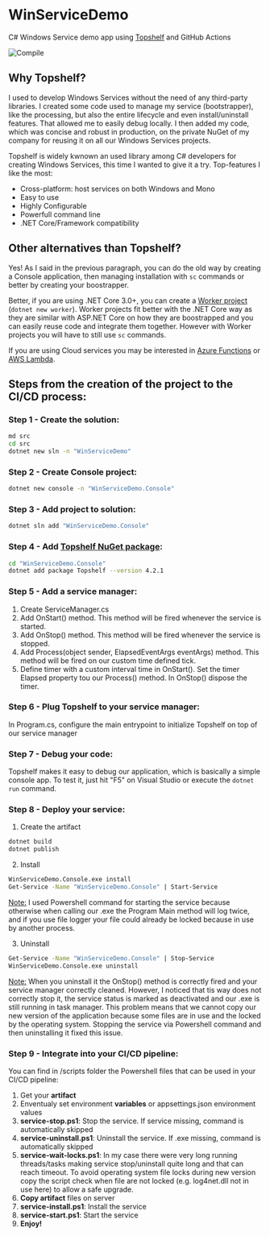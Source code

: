 # WinServiceDemo
C# Windows Service demo app using [Topshelf](http://topshelf-project.com/) and GitHub Actions

![Compile](https://github.com/glautrou/WinServiceDemo/workflows/Compile/badge.svg)

## Why Topshelf?
I used to develop Windows Services without the need of any third-party libraries. I created some code used to manage my service (bootstrapper), like the processing, but also the entire lifecycle and even install/uninstall features. That allowed me to easily debug locally. I then added my code, which was concise and robust in production, on the private NuGet of my company for reusing it on all our Windows Services projects.

Topshelf is widely kwnown an used library among C# developers for creating Windows Services, this time I wanted to give it a try. Top-features I like the most:
- Cross-platform: host services on both Windows and Mono
- Easy to use
- Highly Configurable
- Powerfull command line
- .NET Core/Framework compatibility

## Other alternatives than Topshelf?
Yes! As I said in the previous paragraph, you can do the old way by creating a Console application, then managing installation with `sc` commands or better by creating your boostrapper.

Better, if you are using .NET Core 3.0+, you can create a [Worker project](https://devblogs.microsoft.com/aspnet/net-core-workers-as-windows-services/) (`dotnet new worker`). Worker projects fit better with the .NET Core way as they are similar with ASP.NET Core on how they are boostrapped and you can easily reuse code and integrate them together. However with Worker projects you will have to still use `sc` commands.

If you are using Cloud services you may be interested in [Azure Functions](https://azure.microsoft.com/en-us/services/functions/) or [AWS Lambda](https://aws.amazon.com/fr/lambda/).

## Steps from the creation of the project to the CI/CD process:

### Step 1 - Create the solution:
```bash
md src
cd src
dotnet new sln -n "WinServiceDemo"
```

### Step 2 - Create Console project:
```bash
dotnet new console -n "WinServiceDemo.Console"
```

### Step 3 - Add project to solution:
```bash
dotnet sln add "WinServiceDemo.Console"
```

### Step 4 - Add [Topshelf NuGet package](https://www.nuget.org/packages/topshelf/):
```bash
cd "WinServiceDemo.Console"
dotnet add package Topshelf --version 4.2.1
```
### Step 5 - Add a service manager:
1. Create ServiceManager.cs
2. Add OnStart() method. This method will be fired whenever the service is started.
3. Add OnStop() method. This method will be fired whenever the service is stopped.
4. Add Process(object sender, ElapsedEventArgs eventArgs) method. This method will be fired on our custom time defined tick.
5. Define timer with a custom interval time in OnStart(). Set the timer Elapsed property tou our Process() method. In OnStop() dispose the timer.

### Step 6 - Plug Topshelf to your service manager:
In Program.cs, configure the main entrypoint to initialize Topshelf on top of our service manager

### Step 7 - Debug your code:
Topshelf makes it easy to debug our application, which is basically a simple console app. To test it, just hit "F5" on Visual Studio or execute the `dotnet run` command.

### Step 8 - Deploy your service:
1. Create the artifact
```bash
dotnet build
dotnet publish
```
2. Install
```bash
WinServiceDemo.Console.exe install
Get-Service -Name "WinServiceDemo.Console" | Start-Service
```

<ins>Note:</ins> I used Powershell command for starting the service because otherwise when calling our .exe the Program Main method will log twice, and if you use file logger your file could already be locked because in use by another process.

3. Uninstall
```bash
Get-Service -Name "WinServiceDemo.Console" | Stop-Service
WinServiceDemo.Console.exe uninstall
```

<ins>Note:</ins> When you uninstall it the OnStop() method is correctly fired and your service manager correctly cleaned. However, I noticed that tis way does not correctly stop it, the service status is marked as deactivated and our .exe is still running in task manager. This problem means that we cannot copy our new version of the application because some files are in use and the locked by the operating system. Stopping the service via Powershell command and then uninstalling it fixed this issue.

### Step 9 - Integrate into your CI/CD pipeline:
You can find in /scripts folder the Powershell files that can be used in your CI/CD pipeline:

1. Get your **artifact**
2. Enventualy set environment **variables** or appsettings.json environment values
3. **service-stop.ps1**: Stop the service. If service missing, command is automatically skipped
4. **service-uninstall.ps1**: Uninstall the service. If .exe missing, command is automatically skipped
5. **service-wait-locks.ps1**: In my case there were very long running threads/tasks making service stop/uninstall quite long and that can reach timeout. To avoid operating system file locks during new version copy the script check when file are not locked (e.g. log4net.dll not in use here) to allow a safe upgrade.
6. **Copy artifact** files on server
7. **service-install.ps1**: Install the service
8. **service-start.ps1**: Start the service
9. **Enjoy!**
